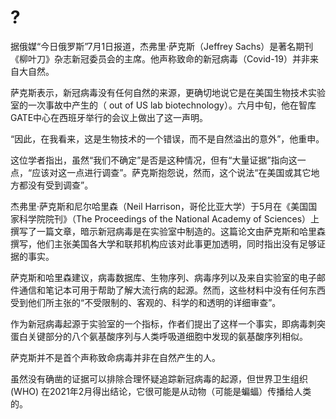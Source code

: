 # ?

据俄媒“今日俄罗斯”7月1日报道，杰弗里·萨克斯（Jeffrey Sachs）是著名期刊《柳叶刀》杂志新冠委员会的主席。他声称致命的新冠病毒（Covid-19）并非来自大自然。

萨克斯表示，新冠病毒没有任何自然的来源，更确切地说它是在美国生物技术实验室的一次事故中产生的（ out of US lab biotechnology）。六月中旬，他在智库GATE中心在西班牙举行的会议上做出了这一声明。

“因此，在我看来，这是生物技术的一个错误，而不是自然溢出的意外”，他重申。

这位学者指出，虽然“我们不确定”是否是这种情况，但有“大量证据”指向这一点，“应该对这一点进行调查”。萨克斯抱怨说，然而，这个说法“在美国或其它地方都没有受到调查”。

杰弗里·萨克斯和尼尔哈里森（Neil Harrison，哥伦比亚大学）于5月在《美国国家科学院院刊》（The Proceedings of the National Academy of Sciences）上撰写了一篇文章，暗示新冠病毒是在实验室中制造的。这篇论文由萨克斯和哈里森撰写，他们主张美国各大学和联邦机构应该对此事更加透明，同时指出没有足够证据的事实。

萨克斯和哈里森建议，病毒数据库、生物序列、病毒序列以及来自实验室的电子邮件通信和笔记本可用于帮助了解大流行病的起源。然而，这些材料中没有任何东西受到他们所主张的“不受限制的、客观的、科学的和透明的详细审查”。

作为新冠病毒起源于实验室的一个指标，作者们提出了这样一个事实，即病毒刺突蛋白关键部分的八个氨基酸序列与人类呼吸道细胞中发现的氨基酸序列相似。

萨克斯并不是首个声称致命病毒并非在自然产生的人。

虽然没有确凿的证据可以排除合理怀疑追踪新冠病毒的起源，但世界卫生组织 (WHO) 在2021年2月得出结论，它很可能是从动物（可能是蝙蝠）传播给人类的。